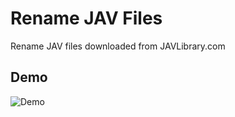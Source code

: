 # Rename JAV Files
Rename JAV files downloaded from JAVLibrary.com

## Demo
![Demo](https://github.com/jvlflame/Rename-JAV-files/blob/master/demo.gif?raw=true)
